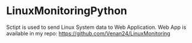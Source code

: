 # LinuxMonitoringPython

Sctipt is used to send Linux System data to Web Application. Web App is available in my repo: https://github.com/Venan24/LinuxMonitoring
